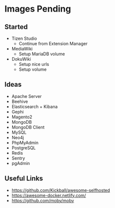 # Images Pending

## Started

- Tizen Studio
    - Continue from Extension Manager
- MediaWiki
    - Setup MariaDB volume
- DokuWiki
    - Setup nice urls
    - Setup volume

## Ideas

- Apache Server
- Beehive
- Elasticsearch + Kibana
- Gephi
- Magento2
- MongoDB
- MongoDB Client
- MySQL
- Neo4j
- PhpMyAdmin
- PostgreSQL
- Redis
- Sentry
- pgAdmin

## Useful Links

- https://github.com/Kickball/awesome-selfhosted
- https://awesome-docker.netlify.com/
- https://github.com/moby/moby
